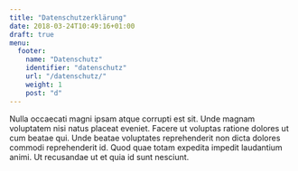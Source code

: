```yaml
---
title: "Datenschutzerklärung"
date: 2018-03-24T10:49:16+01:00
draft: true
menu:
  footer:
    name: "Datenschutz"
    identifier: "datenschutz"
    url: "/datenschutz/"
    weight: 1
    post: "d"
---
```


Nulla occaecati magni ipsam atque corrupti est sit. Unde magnam voluptatem nisi natus placeat eveniet. Facere ut voluptas ratione dolores ut cum beatae qui. Unde beatae voluptates reprehenderit non dicta dolores commodi reprehenderit id. Quod quae totam expedita impedit laudantium animi. Ut recusandae ut et quia id sunt nesciunt.
